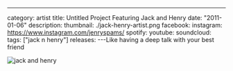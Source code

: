 ---

category: artist
title: Untitled Project Featuring Jack and Henry
date: "2011-01-06"
description:
thumbnail: ./jack-henry-artist.png
facebook:
instagram: https://www.instagram.com/jenryspams/
spotify:
youtube:
soundcloud:
tags: ["jack n henry"]
releases:
---Like having a deep talk with your best friend

![jack and henry](./jack-henry.png)
